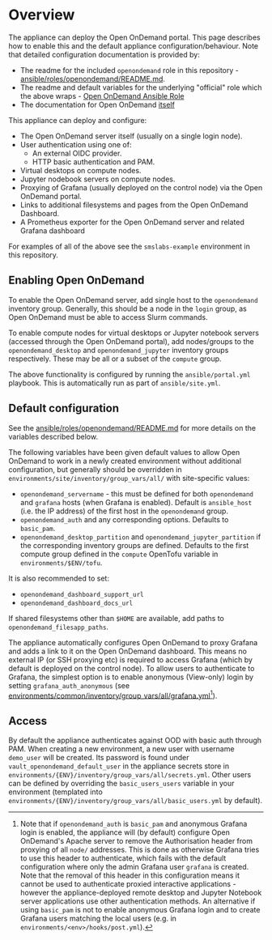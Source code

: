 # Overview

The appliance can deploy the Open OnDemand portal. This page describes how to enable this and the default appliance configuration/behaviour. Note that detailed configuration documentation is provided by:

- The readme for the included `openondemand` role in this repository - [ansible/roles/openondemand/README.md](../ansible/roles/openondemand/README.md).
- The readme and default variables for the underlying "official" role which the above wraps - [Open OnDemand Ansible Role](https://github.com/OSC/ood-ansible)
- The documentation for Open OnDemand [itself](https://osc.github.io/ood-documentation/latest/index.html)

This appliance can deploy and configure:

- The Open OnDemand server itself (usually on a single login node).
- User authentication using one of:
  - An external OIDC provider.
  - HTTP basic authentication and PAM.
- Virtual desktops on compute nodes.
- Jupyter nodebook servers on compute nodes.
- Proxying of Grafana (usually deployed on the control node) via the Open OnDemand portal.
- Links to additional filesystems and pages from the Open OnDemand Dashboard.
- A Prometheus exporter for the Open OnDemand server and related Grafana dashboard

For examples of all of the above see the `smslabs-example` environment in this repository.

## Enabling Open OnDemand

To enable the Open OnDemand server, add single host to the `openondemand` inventory group. Generally, this should be a node in the `login` group, as Open OnDemand must be able to access Slurm commands.

To enable compute nodes for virtual desktops or Jupyter notebook servers (accessed through the Open OnDemand portal), add nodes/groups to the `openondemand_desktop` and `openondemand_jupyter` inventory groups respectively. These may be all or a subset of the `compute` group.

The above functionality is configured by running the `ansible/portal.yml` playbook. This is automatically run as part of `ansible/site.yml`.

## Default configuration

See the [ansible/roles/openondemand/README.md](../ansible/roles/openondemand/README.md) for more details on the variables described below.

The following variables have been given default values to allow Open OnDemand to work in a newly created environment without additional configuration, but generally should be overridden in `environments/site/inventory/group_vars/all/` with site-specific values:

- `openondemand_servername` - this must be defined for both `openondemand` and `grafana` hosts (when Grafana is enabled). Default is `ansible_host` (i.e. the IP address) of the first host in the `openondemand` group.
- `openondemand_auth` and any corresponding options. Defaults to `basic_pam`.
- `openondemand_desktop_partition` and `openondemand_jupyter_partition` if the corresponding inventory groups are defined. Defaults to the first compute group defined in the `compute` OpenTofu variable in `environments/$ENV/tofu`.

It is also recommended to set:

- `openondemand_dashboard_support_url`
- `openondemand_dashboard_docs_url`

If shared filesystems other than `$HOME` are available, add paths to `openondemand_filesapp_paths`.

The appliance automatically configures Open OnDemand to proxy Grafana and adds a link to it on the Open OnDemand dashboard. This means no external IP (or SSH proxying etc) is required to access Grafana (which by default is deployed on the control node). To allow users to authenticate to Grafana, the simplest option is to enable anonymous (View-only) login by setting `grafana_auth_anonymous` (see [environments/common/inventory/group_vars/all/grafana.yml](../environments/common/inventory/group_vars/all/grafana.yml)[^1]).

[^1]: Note that if `openondemand_auth` is `basic_pam` and anonymous Grafana login is enabled, the appliance will (by default) configure Open OnDemand's Apache server to remove the Authorisation header from proxying of all `node/` addresses. This is done as otherwise Grafana tries to use this header to authenticate, which fails with the default configuration where only the admin Grafana user `grafana` is created. Note that the removal of this header in this configuration means it cannot be used to authenticate proxied interactive applications - however the appliance-deployed remote desktop and Jupyter Notebook server applications use other authentication methods. An alternative if using `basic_pam` is not to enable anonymous Grafana login and to create Grafana users matching the local users (e.g. in `environments/<env>/hooks/post.yml`).

## Access

By default the appliance authenticates against OOD with basic auth through PAM. When creating a new environment, a new user with username `demo_user` will be created.
Its password is found under `vault_openondemand_default_user` in the appliance secrets store in `environments/{ENV}/inventory/group_vars/all/secrets.yml`.
Other users can be defined by overriding the `basic_users_users` variable in your environment (templated into `environments/{ENV}/inventory/group_vars/all/basic_users.yml` by default).
